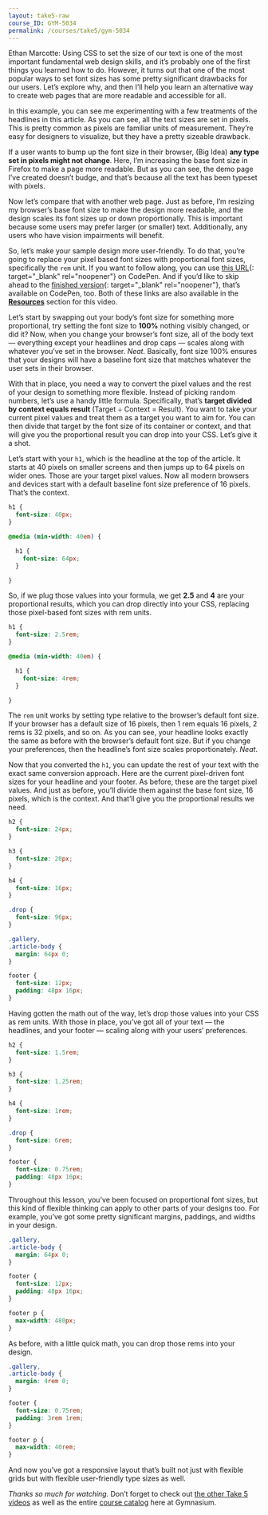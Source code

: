 ```yaml
---
layout: take5-raw
course_ID: GYM-5034
permalink: /courses/take5/gym-5034
---
```


Ethan Marcotte: Using CSS to set the size of our text is one of the most important fundamental web design skills, and it’s probably one of the first things you learned how to do. However, it turns out that one of the most popular ways to set font sizes has some pretty significant drawbacks for our users. Let’s explore why, and then I’ll help you learn an alternative way to create web pages that are more readable and accessible for all.

In this example, you can see me experimenting with a few treatments of the headlines in this article. As you can see, all the text sizes are set in pixels. This is pretty common as pixels are familiar units of measurement. They’re easy for designers to visualize, but they have a pretty sizeable drawback.

If a user wants to bump up the font size in their browser, (Big Idea) **any type set in pixels might not change**. Here, I’m increasing the base font size in Firefox to make a page more readable. But as you can see, the demo page I’ve created doesn’t budge, and that’s because all the text has been typeset with pixels.

Now let’s compare that with another web page. Just as before, I’m resizing my browser’s base font size to make the design more readable, and the design scales its font sizes up or down proportionally. This is important because some users may prefer larger (or smaller) text. Additionally, any users who have vision impairments will benefit.

So, let’s make your sample design more user-friendly. To do that, you’re going to replace your pixel based font sizes with proportional font sizes, specifically the `rem` unit. If you want to follow along, you can use [this URL][1]{: target="_blank" rel="noopener"} on CodePen. And if you’d like to skip ahead to the [finished version][2]{: target="_blank" rel="noopener"}, that’s available on CodePen, too. Both of these links are also available in the [**Resources**](#tutorial-resources) section for this video.

Let’s start by swapping out your body’s font size for something more proportional, try setting the font size to **100%** nothing visibly changed, or did it? Now, when you change your browser’s font size, all of the body text — everything except your headlines and drop caps — scales along with whatever you’ve set in the browser. *Neat.* Basically, font size 100% ensures that your designs will have a baseline font size that matches whatever the user sets in their browser.

With that in place, you need a way to convert the pixel values and the rest of your design to something more flexible. Instead of picking random numbers, let’s use a handy little formula. Specifically, that’s **target divided by context equals result** (Target ÷ Context = Result). You want to take your current pixel values and treat them as a target you want to aim for. You can then divide that target by the font size of its container or context, and that will give you the proportional result you can drop into your CSS. Let’s give it a shot.

Let’s start with your `h1`, which is the headline at the top of the article. It starts at 40 pixels on smaller screens and then jumps up to 64 pixels on wider ones. Those are your target pixel values. Now all modern browsers and devices start with a default baseline font size preference of 16 pixels. That’s the context.

```css
h1 {
  font-size: 40px;
}

@media (min-width: 40em) {

  h1 {
    font-size: 64px;
  }

}
```

So, if we plug those values into your formula, we get **2.5** and **4** are your proportional results, which you can drop directly into your CSS, replacing those pixel-based font sizes with rem units.


```css
h1 {
  font-size: 2.5rem;
}

@media (min-width: 40em) {

  h1 {
    font-size: 4rem;
  }

}
```

The `rem` unit works by setting type relative to the browser’s default font size. If your browser has a default size of 16 pixels, then 1 rem equals 16 pixels, 2 rems is 32 pixels, and so on. As you can see, your headline looks exactly the same as before with the browser’s default font size. But if you change your preferences, then the headline’s font size scales proportionately. *Neat*.

Now that you converted the `h1`, you can update the rest of your text with the exact same conversion approach. Here are the current pixel-driven font sizes for your headline and your footer. As before, these are the target pixel values. And just as before, you’ll divide them against the base font size, 16 pixels, which is the context. And that’ll give you the proportional results we need.

```css
h2 {
  font-size: 24px;
}

h3 {
  font-size: 20px;
}

h4 {
  font-size: 16px;
}

.drop {
  font-size: 96px;
}

.gallery,
.article-body {
  margin: 64px 0;
}

footer {
  font-size: 12px;
  padding: 48px 16px;
}
```

Having gotten the math out of the way, let’s drop those values into your CSS as rem units. With those in place, you’ve got all of your text — the headlines, and your footer — scaling along with your users’ preferences.

```css
h2 {
  font-size: 1.5rem;
}

h3 {
  font-size: 1.25rem;
}

h4 {
  font-size: 1rem;
}

.drop {
  font-size: 6rem;
}

footer {
  font-size: 0.75rem;
  padding: 48px 16px;
}
```

Throughout this lesson, you’ve been focused on proportional font sizes, but this kind of flexible thinking can apply to other parts of your designs too. For example, you’ve got some pretty significant margins, paddings, and widths in your design.

```css
.gallery,
.article-body {
  margin: 64px 0;
}

footer {
  font-size: 12px;
  padding: 48px 16px;
}

footer p {
  max-width: 480px;
}
```

As before, with a little quick math, you can drop those rems into your design.

```css
.gallery,
.article-body {
  margin: 4rem 0;
}

footer {
  font-size: 0.75rem;
  padding: 3rem 1rem;
}

footer p {
  max-width: 40rem;
}
```

And now you’ve got a responsive layout that’s built not just with flexible grids but with flexible user-friendly type sizes as well.

*Thanks so much for watching.* Don’t forget to check out [the other Take 5 videos][3] as well as the entire [course catalog][4] here at Gymnasium.

[1]: https://cdpn.io/ZEbXxeX
[2]: https://cdpn.io/bGVovRp
[3]: https://thegymnasium.com/courses/take5
[4]: https://thegymnasium.com/courses
